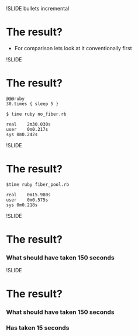 !SLIDE bullets incremental
# The result?
 * For comparison lets look at it conventionally first
 
!SLIDE
# The result?
    @@@ruby
    30.times { sleep 5 }
   
    $ time ruby no_fiber.rb

    real	2m30.030s
    user	0m0.217s
    sys	0m0.242s
    
!SLIDE
# The result?
    $time ruby fiber_pool.rb 

    real	0m15.980s
    user	0m0.575s
    sys	0m0.218s
    
!SLIDE
# The result?
### What should have taken 150 seconds

!SLIDE
# The result?
### What should have taken 150 seconds
### Has taken 15 seconds